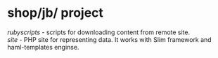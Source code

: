 shop/jb/ project
================================
*rubyscripts* - scripts for downloading content from remote site.  
*site* - PHP site for representing data. It works with Slim framework and haml-templates enginse.
